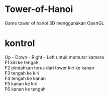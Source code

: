 # Tower-of-Hanoi
Game tower of hanoi 3D menggunakan OpenGL

# kontrol
Up - Down - Right - Left untuk memutar kamera<br>
F1 kiri ke tengah<br>
F2 pindahkan torus dari tower kiri ke kanan<br>
F3 tengah ke kiri<br>
F4 tengah ke kanan<br>
F5 kanan ke kiri<br>
F6 kanan ke tengah<br>
